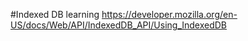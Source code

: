 #Indexed DB learning
https://developer.mozilla.org/en-US/docs/Web/API/IndexedDB_API/Using_IndexedDB

